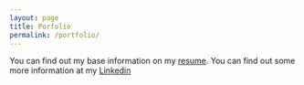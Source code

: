 ```yaml
---
layout: page
title: Porfolio
permalink: /portfolio/
---
```


You can find out my base information on my [resume](https://github.com/kmn5409/keanu-nichols/blob/master/_includes/Keanu_Resume_2.pdf). You can find out some more information at my [Linkedin](https://www.linkedin.com/in/keanu-nichols/)


